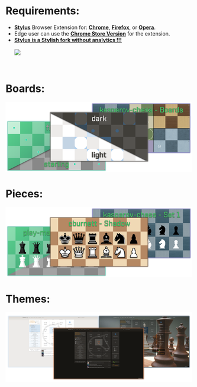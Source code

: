 # Requirements:
 - [**Stylus**](https://add0n.com/stylus.html) Browser Extension for: [**Chrome**](https://chrome.google.com/webstore/detail/stylus/clngdbkpkpeebahjckkjfobafhncgmne), [**Firefox**](https://addons.mozilla.org/en-US/firefox/addon/styl-us/), or [**Opera**](https://addons.opera.com/en/extensions/details/stylus/).
 - Edge user can use the [**Chrome Store Version**](https://chrome.google.com/webstore/detail/stylus/clngdbkpkpeebahjckkjfobafhncgmne) for the extension.
 - [**Stylus is a Stylish fork without analytics !!!**](https://www.ghacks.net/2017/05/16/stylus-is-a-stylish-fork-without-analytics/) <br><br>
<a href="https://github.com/openstyles/stylus"><img src="https://github.githubassets.com/images/modules/site/icons/footer/github-mark.svg" /></a>
<br>

# Boards:
<p align="center">
 <a href="https://github.com/MyCodeIsntWorking/Lichess.org/tree/main/Stylus/Boards"><img src="https://raw.githubusercontent.com/MyCodeIsntWorking/Lichess.org/main/Stylus/Boards/sources/screenshots/boards.png" /></a>
</p>

# Pieces:
<p align="center">
 <a href="https://github.com/MyCodeIsntWorking/Lichess.org/tree/main/Stylus/Pieces"><img src="https://raw.githubusercontent.com/MyCodeIsntWorking/Lichess.org/main/Stylus/Pieces/sources/screenshots/pieces.png" /></a>
</p>

# Themes:
<p align="center">
 <a href="https://github.com/MyCodeIsntWorking/Lichess.org/tree/main/Stylus/Themes"><img src="https://raw.githubusercontent.com/MyCodeIsntWorking/Lichess.org/main/Stylus/Themes/sources/images/screenshots/themes.png" /></a>
</p>
